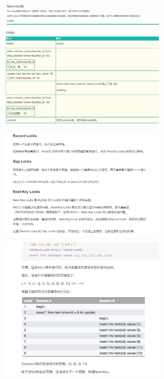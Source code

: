 ![image-20210222113458066](assets/image-20210222113458066.png)

![image-20210222113441665](assets/image-20210222113441665.png)

![image-20210222113927337](assets/image-20210222113927337.png)

![image-20210222114047657](assets/image-20210222114047657.png)